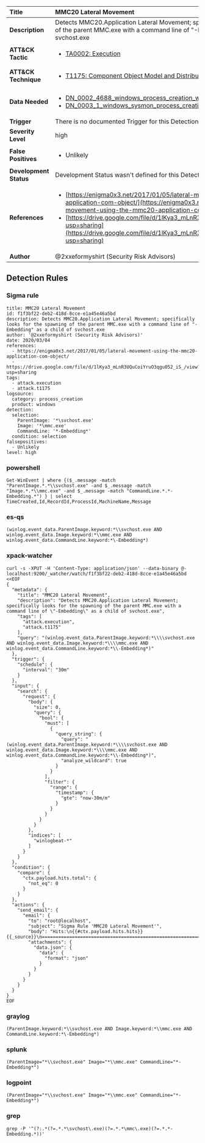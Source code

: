 | Title                    | MMC20 Lateral Movement       |
|:-------------------------|:------------------|
| **Description**          | Detects MMC20.Application Lateral Movement; specifically looks for the spawning of the parent MMC.exe with a command line of "-Embedding" as a child of svchost.exe |
| **ATT&amp;CK Tactic**    |  <ul><li>[TA0002: Execution](https://attack.mitre.org/tactics/TA0002)</li></ul>  |
| **ATT&amp;CK Technique** | <ul><li>[T1175: Component Object Model and Distributed COM](https://attack.mitre.org/techniques/T1175)</li></ul>  |
| **Data Needed**          | <ul><li>[DN_0002_4688_windows_process_creation_with_commandline](../Data_Needed/DN_0002_4688_windows_process_creation_with_commandline.md)</li><li>[DN_0003_1_windows_sysmon_process_creation](../Data_Needed/DN_0003_1_windows_sysmon_process_creation.md)</li></ul>  |
| **Trigger**              |  There is no documented Trigger for this Detection Rule yet  |
| **Severity Level**       | high |
| **False Positives**      | <ul><li>Unlikely</li></ul>  |
| **Development Status**   |  Development Status wasn't defined for this Detection Rule yet  |
| **References**           | <ul><li>[https://enigma0x3.net/2017/01/05/lateral-movement-using-the-mmc20-application-com-object/](https://enigma0x3.net/2017/01/05/lateral-movement-using-the-mmc20-application-com-object/)</li><li>[https://drive.google.com/file/d/1lKya3_mLnR3UQuCoiYruO3qgu052_iS_/view?usp=sharing](https://drive.google.com/file/d/1lKya3_mLnR3UQuCoiYruO3qgu052_iS_/view?usp=sharing)</li></ul>  |
| **Author**               | @2xxeformyshirt (Security Risk Advisors) |


## Detection Rules

### Sigma rule

```
title: MMC20 Lateral Movement
id: f1f3bf22-deb2-418d-8cce-e1a45e46a5bd
description: Detects MMC20.Application Lateral Movement; specifically looks for the spawning of the parent MMC.exe with a command line of "-Embedding" as a child of svchost.exe 
author: '@2xxeformyshirt (Security Risk Advisors)'
date: 2020/03/04
references:
  - https://enigma0x3.net/2017/01/05/lateral-movement-using-the-mmc20-application-com-object/
  - https://drive.google.com/file/d/1lKya3_mLnR3UQuCoiYruO3qgu052_iS_/view?usp=sharing 
tags:
  - attack.execution
  - attack.t1175
logsource:
  category: process_creation
  product: windows
detection:
  selection:
    ParentImage: '*\svchost.exe'
    Image: '*\mmc.exe'
    CommandLine: '*-Embedding*'
  condition: selection
falsepositives:
  - Unlikely
level: high

```





### powershell
    
```
Get-WinEvent | where {($_.message -match "ParentImage.*.*\\svchost.exe" -and $_.message -match "Image.*.*\\mmc.exe" -and $_.message -match "CommandLine.*.*-Embedding.*") } | select TimeCreated,Id,RecordId,ProcessId,MachineName,Message
```


### es-qs
    
```
(winlog.event_data.ParentImage.keyword:*\\svchost.exe AND winlog.event_data.Image.keyword:*\\mmc.exe AND winlog.event_data.CommandLine.keyword:*\-Embedding*)
```


### xpack-watcher
    
```
curl -s -XPUT -H 'Content-Type: application/json' --data-binary @- localhost:9200/_watcher/watch/f1f3bf22-deb2-418d-8cce-e1a45e46a5bd <<EOF
{
  "metadata": {
    "title": "MMC20 Lateral Movement",
    "description": "Detects MMC20.Application Lateral Movement; specifically looks for the spawning of the parent MMC.exe with a command line of \"-Embedding\" as a child of svchost.exe",
    "tags": [
      "attack.execution",
      "attack.t1175"
    ],
    "query": "(winlog.event_data.ParentImage.keyword:*\\\\svchost.exe AND winlog.event_data.Image.keyword:*\\\\mmc.exe AND winlog.event_data.CommandLine.keyword:*\\-Embedding*)"
  },
  "trigger": {
    "schedule": {
      "interval": "30m"
    }
  },
  "input": {
    "search": {
      "request": {
        "body": {
          "size": 0,
          "query": {
            "bool": {
              "must": [
                {
                  "query_string": {
                    "query": "(winlog.event_data.ParentImage.keyword:*\\\\svchost.exe AND winlog.event_data.Image.keyword:*\\\\mmc.exe AND winlog.event_data.CommandLine.keyword:*\\-Embedding*)",
                    "analyze_wildcard": true
                  }
                }
              ],
              "filter": {
                "range": {
                  "timestamp": {
                    "gte": "now-30m/m"
                  }
                }
              }
            }
          }
        },
        "indices": [
          "winlogbeat-*"
        ]
      }
    }
  },
  "condition": {
    "compare": {
      "ctx.payload.hits.total": {
        "not_eq": 0
      }
    }
  },
  "actions": {
    "send_email": {
      "email": {
        "to": "root@localhost",
        "subject": "Sigma Rule 'MMC20 Lateral Movement'",
        "body": "Hits:\n{{#ctx.payload.hits.hits}}{{_source}}\n================================================================================\n{{/ctx.payload.hits.hits}}",
        "attachments": {
          "data.json": {
            "data": {
              "format": "json"
            }
          }
        }
      }
    }
  }
}
EOF

```


### graylog
    
```
(ParentImage.keyword:*\\svchost.exe AND Image.keyword:*\\mmc.exe AND CommandLine.keyword:*\-Embedding*)
```


### splunk
    
```
(ParentImage="*\\svchost.exe" Image="*\\mmc.exe" CommandLine="*-Embedding*")
```


### logpoint
    
```
(ParentImage="*\\svchost.exe" Image="*\\mmc.exe" CommandLine="*-Embedding*")
```


### grep
    
```
grep -P '^(?:.*(?=.*.*\svchost\.exe)(?=.*.*\mmc\.exe)(?=.*.*-Embedding.*))'
```



